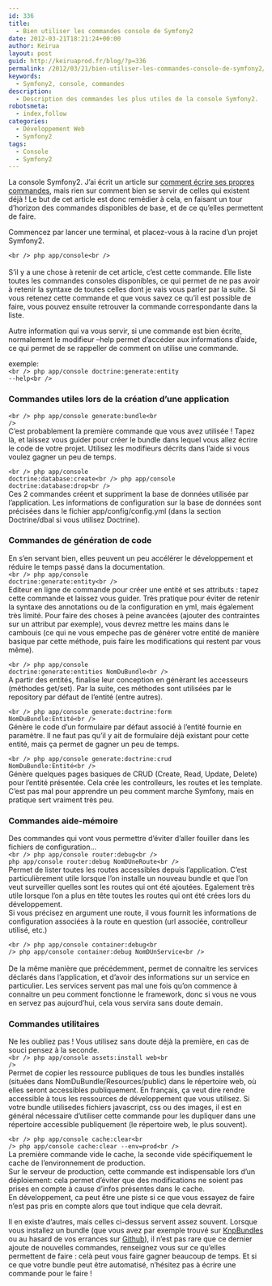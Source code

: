 ```yaml
---
id: 336
title:
  - Bien utiliser les commandes console de Symfony2
date: 2012-03-21T18:21:24+00:00
author: Keirua
layout: post
guid: http://keiruaprod.fr/blog/?p=336
permalink: /2012/03/21/bien-utiliser-les-commandes-console-de-symfony2/
keywords:
  - Symfony2, console, commandes
description:
  - Description des commandes les plus utiles de la console Symfony2.
robotsmeta:
  - index,follow
categories:
  - Développement Web
  - Symfony2
tags:
  - Console
  - Symfony2
---
```

La console Symfony2. J&rsquo;ai écrit un article sur [comment écrire ses propres commandes](http://keiruaprod.fr/blog/2012/02/28/ecrire-une-commande-console-pour-symfony2/), mais rien sur comment bien se servir de celles qui existent déjà ! Le but de cet article est donc remédier à cela, en faisant un tour d&rsquo;horizon des commandes disponibles de base, et de ce qu&rsquo;elles permettent de faire.

Commencez par lancer une terminal, et placez-vous à la racine d&rsquo;un projet Symfony2.

<code lang="bash">&lt;br />
php app/console&lt;br />
</code>  
S&rsquo;il y a une chose à retenir de cet article, c&rsquo;est cette commande. Elle liste toutes les commandes consoles disponibles, ce qui permet de ne pas avoir à retenir la syntaxe de toutes celles dont je vais vous parler par la suite. Si vous retenez cette commande et que vous savez ce qu&rsquo;il est possible de faire, vous pouvez ensuite retrouver la commande correspondante dans la liste.  
<!--more-->

  
Autre information qui va vous servir, si une commande est bien écrite, normalement le modifieur &#8211;help permet d&rsquo;accéder aux informations d&rsquo;aide, ce qui permet de se rappeller de comment on utilise une commande.

exemple:  
<code lang="bash">&lt;br />
php app/console doctrine:generate:entity --help&lt;br />
</code>

### Commandes utiles lors de la création d&rsquo;une application

<code lang="bash">&lt;br />
php app/console generate:bundle&lt;br />
</code>  
C&rsquo;est probablement la première commande que vous avez utilisée ! Tapez là, et laissez vous guider pour créer le bundle dans lequel vous allez écrire le code de votre projet. Utilisez les modifieurs décrits dans l&rsquo;aide si vous voulez gagner un peu de temps.

<code lang="bash">&lt;br />
php app/console doctrine:database:create&lt;br />
php app/console doctrine:database:drop&lt;br />
</code>  
Ces 2 commandes créent et suppriment la base de données utilisée par l&rsquo;application. Les informations de configuration sur la base de données sont précisées dans le fichier app/config/config.yml (dans la section Doctrine/dbal si vous utilisez Doctrine).

### Commandes de génération de code

En s&rsquo;en servant bien, elles peuvent un peu accélérer le développement et réduire le temps passé dans la documentation.  
<code lang="bash">&lt;br />
php app/console doctrine:generate:entity&lt;br />
</code>  
Editeur en ligne de commande pour créer une entité et ses attributs : tapez cette commande et laissez vous guider. Très pratique pour éviter de retenir la syntaxe des annotations ou de la configuration en yml, mais également très limité. Pour faire des choses à peine avancées (ajouter des contraintes sur un attribut par exemple), vous devrez mettre les mains dans le cambouis (ce qui ne vous empeche pas de générer votre entité de manière basique par cette méthode, puis faire les modifications qui restent par vous même).

<code lang="bash">&lt;br />
php app/console doctrine:generate:entities NomDuBundle&lt;br />
</code>  
A partir des entités, finalise leur conception en génèrant les accesseurs (méthodes get/set). Par la suite, ces méthodes sont utilisées par le repository par défaut de l&rsquo;entité (entre autres).

<code lang="bash">&lt;br />
php app/console generate:doctrine:form NomDuBundle:Entité&lt;br />
</code>  
Génère le code d&rsquo;un formulaire par défaut associé à l&rsquo;entité fournie en paramètre. Il ne faut pas qu&rsquo;il y ait de formulaire déjà existant pour cette entité, mais ça permet de gagner un peu de temps.

<code lang="bash">&lt;br />
php app/console generate:doctrine:crud NomDuBundle:Entité&lt;br />
</code>  
Génère quelques pages basiques de CRUD (Create, Read, Update, Delete) pour l&rsquo;entité présentée. Cela crée les controlleurs, les routes et les template. C&rsquo;est pas mal pour apprendre un peu comment marche Symfony, mais en pratique sert vraiment très peu.

### Commandes aide-mémoire

Des commandes qui vont vous permettre d&rsquo;éviter d&rsquo;aller fouiller dans les fichiers de configuration&#8230;  
<code lang="bash">&lt;br />
php app/console router:debug&lt;br />
php app/console router:debug NomDUneRoute&lt;br />
</code>  
Permet de lister toutes les routes accessibles depuis l&rsquo;application. C&rsquo;est particulièrement utile lorsque l&rsquo;on installe un nouveau bundle et que l&rsquo;on veut surveiller quelles sont les routes qui ont été ajoutées. Egalement très utile lorsque l&rsquo;on a plus en tête toutes les routes qui ont été crées lors du développement.  
Si vous précisez en argument une route, il vous fournit les informations de configuration associées à la route en question (url associée, controlleur utilisé, etc.)

<code lang="bash">&lt;br />
php app/console container:debug&lt;br />
php app/console container:debug NomDUnService&lt;br />
</code>  
De la même manière que précédemment, permet de connaitre les services déclarés dans l&rsquo;application, et d&rsquo;avoir des informations sur un service en particulier. Les services servent pas mal une fois qu&rsquo;on commence à connaitre un peu comment fonctionne le framework, donc si vous ne vous en servez pas aujourd&rsquo;hui, cela vous servira sans doute demain.

### Commandes utilitaires

Ne les oubliez pas ! Vous utilisez sans doute déjà la première, en cas de souci pensez à la seconde.  
<code lang="bash">&lt;br />
php app/console assets:install web&lt;br />
</code>  
Permet de copier les ressource publiques de tous les bundles installés (situées dans NomDuBundle/Resources/public) dans le répertoire web, où elles seront accessibles publiquement. En français, ça veut dire rendre accessible à tous les ressources de développement que vous utilisez. Si votre bundle utilisedes fichiers javascript, css ou des images, il est en général nécessaire d&rsquo;utiliser cette commande pour les dupliquer dans une répertoire accessible publiquement (le répertoire web, le plus souvent).

<code lang="bash">&lt;br />
php app/console cache:clear&lt;br />
php app/console cache:clear --env=prod&lt;br />
</code>  
La première commande vide le cache, la seconde vide spécifiquement le cache de l&rsquo;environnement de production.  
Sur le serveur de production, cette commande est indispensable lors d&rsquo;un déploiement: cela permet d&rsquo;éviter que des modifications ne soient pas prises en compte à cause d&rsquo;infos présentes dans le cache.  
En développement, ca peut être une piste si ce que vous essayez de faire n&rsquo;est pas pris en compte alors que tout indique que cela devrait.

Il en existe d&rsquo;autres, mais celles ci-dessus servent assez souvent. Lorsque vous installez un bundle (que vous avez par exemple trouvé sur [KnpBundles](http://knpbundles.com/) ou au hasard de vos errances sur [Github](https://github.com/)), il n&rsquo;est pas rare que ce dernier ajoute de nouvelles commandes, renseignez vous sur ce qu&rsquo;elles permettent de faire : celà peut vous faire gagner beaucoup de temps. Et si ce que votre bundle peut être automatisé, n&rsquo;hésitez pas à écrire une commande pour le faire !